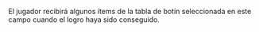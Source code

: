 El jugador recibirá algunos ítems de la tabla de botín seleccionada en este campo cuando el logro haya sido conseguido.